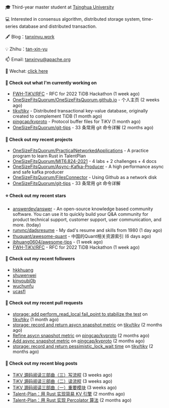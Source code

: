 🎓 Third-year master student at [Tsinghua University](https://www.tsinghua.edu.cn/)

💻 Interested in consensus algorithm, distributed storage system, time-series database and distributed transaction.

🖋 Blog：[tanxinyu.work](https://tanxinyu.work)

💡 Zhihu：[tan-xin-yu](https://www.zhihu.com/people/tan-xin-yu-22)

📫 Email: [tanxinyu@apache.org](mailto:tanxinyu@apache.org)

💬 Wechat: [click here](https://github.com/LebronAl/LebronAl/issues/1)

#### 👷 Check out what I'm currently working on

- [FWH-TiKV/RFC](https://github.com/FWH-TiKV/RFC) - RFC for 2022 TiDB Hackathon (1 week ago)
- [OneSizeFitsQuorum/OneSizeFitsQuorum.github.io](https://github.com/OneSizeFitsQuorum/OneSizeFitsQuorum.github.io) - 个人主页 (2 weeks ago)
- [tikv/tikv](https://github.com/tikv/tikv) - Distributed transactional key-value database, originally created to complement TiDB (1 month ago)
- [pingcap/kvproto](https://github.com/pingcap/kvproto) - Protocol buffer files for TiKV (1 month ago)
- [OneSizeFitsQuorum/git-tips](https://github.com/OneSizeFitsQuorum/git-tips) - 33 条常用 git 命令详解 (2 months ago)

#### 🌱 Check out my recent projects

- [OneSizeFitsQuorum/PracticalNetworkedApplications](https://github.com/OneSizeFitsQuorum/PracticalNetworkedApplications) - A practice program to learn Rust in TalentPlan
- [OneSizeFitsQuorum/MIT6.824-2021](https://github.com/OneSizeFitsQuorum/MIT6.824-2021) - 4 labs &#43; 2 challenges &#43; 4 docs
- [OneSizeFitsQuorum/Async-Kafka-Producer](https://github.com/OneSizeFitsQuorum/Async-Kafka-Producer) - A high performance async and safe kafka producer
- [OneSizeFitsQuorum/FilesConnector](https://github.com/OneSizeFitsQuorum/FilesConnector) - Using Github as a network disk
- [OneSizeFitsQuorum/git-tips](https://github.com/OneSizeFitsQuorum/git-tips) - 33 条常用 git 命令详解

#### ⭐ Check out my recent stars

- [answerdev/answer](https://github.com/answerdev/answer) - An open-source knowledge based community software. You can use it to quickly build your Q&amp;A community for product technical support, customer support, user communication, and more. (today)
- [runvnc/dadsresume](https://github.com/runvnc/dadsresume) - My dad&#39;s resume and skills from 1980 (1 day ago)
- [thuquant/awesome-quant](https://github.com/thuquant/awesome-quant) - 中国的Quant相关资源索引 (6 days ago)
- [jbhuang0604/awesome-tips](https://github.com/jbhuang0604/awesome-tips) -  (1 week ago)
- [FWH-TiKV/RFC](https://github.com/FWH-TiKV/RFC) - RFC for 2022 TiDB Hackathon (1 week ago)

#### 👯 Check out my recent followers

- [hkkhuang](https://github.com/hkkhuang)
- [shuwenwei](https://github.com/shuwenwei)
- [kinyoubi0b](https://github.com/kinyoubi0b)
- [wuchunfu](https://github.com/wuchunfu)
- [ucasfl](https://github.com/ucasfl)

#### 🔨 Check out my recent pull requests

- [storage: add perform_read_local fail_point  to stabilize the test](https://github.com/tikv/tikv/pull/13427) on [tikv/tikv](https://github.com/tikv/tikv) (1 month ago)
- [storage: record and return asycn snapshot metric](https://github.com/tikv/tikv/pull/13358) on [tikv/tikv](https://github.com/tikv/tikv) (2 months ago)
- [Refine asycn snapshot metric](https://github.com/pingcap/kvproto/pull/978) on [pingcap/kvproto](https://github.com/pingcap/kvproto) (2 months ago)
- [Add async snapshot metric](https://github.com/pingcap/kvproto/pull/974) on [pingcap/kvproto](https://github.com/pingcap/kvproto) (2 months ago)
- [storage: record and return pessimistic_lock_wait time](https://github.com/tikv/tikv/pull/13309) on [tikv/tikv](https://github.com/tikv/tikv) (2 months ago)

#### 📜 Check out my recent blog posts

- [TiKV 源码阅读三部曲（三）写流程](https://tanxinyu.work/tikv-source-code-reading-write/) (3 weeks ago)
- [TiKV 源码阅读三部曲（二）读流程](https://tanxinyu.work/tikv-source-code-reading-read/) (3 weeks ago)
- [TiKV 源码阅读三部曲（一）重要模块](https://tanxinyu.work/tikv-source-code-reading-module/) (3 weeks ago)
- [Talent-Plan：用 Rust 实现简易 KV 引擎](https://tanxinyu.work/naive-kvengine-in-rust/) (2 months ago)
- [Talent-Plan：用 Rust 实现 Percolator 算法](https://tanxinyu.work/percolator-in-rust/) (2 months ago)

